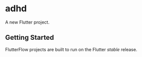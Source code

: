 # adhd

A new Flutter project.

## Getting Started

FlutterFlow projects are built to run on the Flutter _stable_ release.
